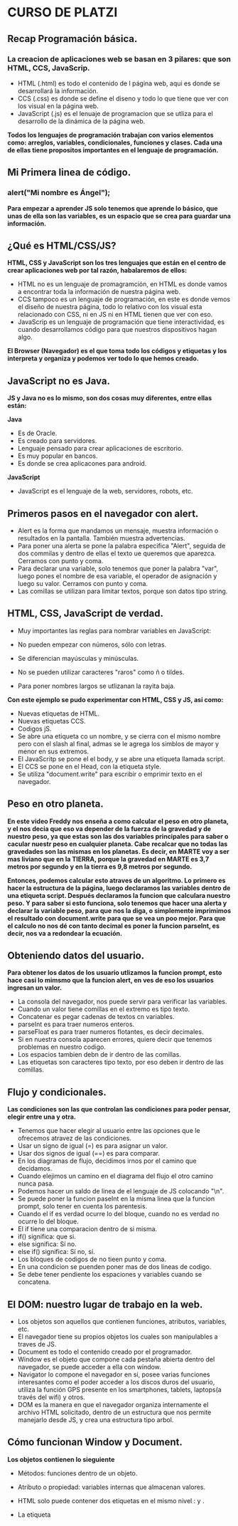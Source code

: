# CURSO DE PLATZI

## Recap Programación básica. 

### La creacion de aplicaciones web se basan en 3 pilares: que son HTML, CCS, JavaScrip.

- HTML (.html) es todo el contenido de l página web, aqui es donde se desarrollará la información.
- CCS (.css) es donde se define el diseno y todo lo que tiene que ver con los visual en la página web.
- JavaScript (.js) es el lenuaje de programacion que se utliza para el desarrollo de la dinámica de la página web.

**Todos los lenguajes de programación trabajan con varios elementos como: arreglos, variables, condicionales, funciones y clases. Cada una de ellas tiene propositos importantes en el lenguaje de programación.**


## Mi Primera linea de código.

### alert("Mi nombre es Ángel");

**Para empezar a aprender JS solo tenemos que aprende lo básico, que unas de ella son las variables, es un espacio que se crea para guardar una información.** 


## ¿Qué es HTML/CSS/JS?

**HTML, CSS y JavaScript son los tres lenguajes que están en el centro de crear aplicaciones web por tal razón, habalaremos de ellos:**

- HTML no es un lenguaje de promagramción, en HTML es donde vamos a encontrar toda la información de nuestra página web.
- CCS tampoco es un lenguaje de programación, en este es donde vemos el diseño de nuestra página, todo lo relativo con los visual esta relacionado con CSS, ni en JS ni en HTML tienen que ver con eso.
- JavaScrip es un lenguaje de programación que tiene interactividad, es cuando desarrollamos código para que nuestros dispositivos hagan algo. 

**El Browser (Navegador) es el que toma todo los códigos y etiquetas y los interpreta y organiza y podemos ver todo lo que hemos creado.**


## JavaScript no es Java.

**JS y Java no es lo mismo, son dos cosas muy diferentes, entre ellas están:**

**Java**
  - Es de Oracle.
  - Es creado para servidores.
  - Lenguaje pensado para crear aplicaciones de escritorio.
  - Es muy popular en bancos.
  - Es donde se crea aplicacones para android.

**JavaScript**
  - JavaScript es el lenguaje de la web, servidores, robots, etc.


## Primeros pasos en el navegador con alert.

- Alert es la forma que mandamos un mensaje, muestra información o resultados en la pantalla. También muestra advertencias.
- Para poner una alerta se pone la palabra especifica "Alert", seguida de dos commilas y dentro de ellas el texto ue queremos que aparezca. Cerramos con punto y coma.
- Para declarar una variable, solo tenemos que poner la palabra "var", luego pones el nombre de esa variable, el operador de asignación y luego su valor. Cerramos con punto y coma.
- Las comillas se utilizan para limitar textos, porque son datos tipo string.

## HTML, CSS, JavaScript de verdad.

- Muy importantes las reglas para nombrar variables en JavaScript:

- No pueden empezar con números, sólo con letras.
- Se diferencian mayúsculas y minúsculas.
- No se pueden utilizar caracteres "raros" como ñ o tildes.
- Para poner nombres largos se utlizanan la rayita baja.

**Con este ejemplo se pudo experimentar con HTML, CSS y JS, asi como:**

- Nuevas etiquetas de HTML.
- Nuevas etiquetas CCS.
- Codigos jS.
- Se abre una etiqueta co un nombre, y se cierra con el mismo nombre pero con el slash al final, admas se le agrega los simblos de mayor y menor en sus extremos.
- El JavaScritp se pone el el body, y se abre una etiqueta llamada script.
- El CCS se pone en el Head, con la etiqueta style.
- Se utiliza "document.write" para escribir o emprimir texto en el navegador.


## Peso en otro planeta.

**En este video Freddy nos enseña a como calcular el peso en otro planeta, y el nos decia que eso va depender de la fuerza de la gravedad y de nuestro peso, ya que estas son las dos variables principales para saber o cacular nuestr peso en cualquier planeta. Cabe recalcar que no todas las gravedades son las mismas en los planetas. Es decir, en MARTE voy a ser mas liviano que en la TIERRA, porque la gravedad en MARTE es 3,7 metros por segundo y en la tierra es 9,8 metros por segundo.**

**Entonces, podemos calcular esto atraves de un algoritmo. Lo primero es hacer la estructura de la página, luego declaramos las variables dentro de una etiqueta script. Después declaramos la funcion que calculara nuestro peso. Y para saber si esto funciona, solo tenemos que hacer una alerta y declarar la variable peso, para que nos la diga, o simplemente imprimimos el resultado con document.write para que se vea un poo mejor. Para que el calculo no nos dé con tanto decimal es poner la funcion parseInt, es decir, nos va a redondear la ecuación.**

## Obteniendo datos del usuario.

**Para obtener los datos de los usuario utlizamos la funcion prompt, esto hace casi lo mimsmo que la funcion alert, en ves de eso los usuarios ingresan un valor.**

- La consola del navegador, nos puede servir para verificar las variables.
- Cuando un valor tiene comillas en el extremo es tipo texto.
- Concatenar es pegar cadenas de textos cn variables.
- parseInt es para traer numeros enteros.
- parseFloat es para traer numeros flotantes, es decir decimales.
- Si en nuestra consola aparecen errores, quiere decir que tenemos problemas en nuestro codigo.
- Los espacios tambien debn de ir dentro de las comillas.
- Las etiquetas son caracteres tipo texto, por eso deben ir dentro de las comillas.


## Flujo y condicionales.

**Las condiciones son las que controlan las condiciones para poder pensar, elegir entre una y otra.**

- Tenemos que hacer elegir al usuario entre las opciones que le ofrecemos atravez de las condiciones.
- Usar un signo de igual (=) es para asignar un valor.
- Usar dos signos de igual (==) es para comparar.
- En los diagramas de flujo, decidimos irnos por el camino que decidamos.
- Cuando elejimos un camino en el diagrama del flujo el otro camino nunca pasa.
- Podemos hacer un saldo de linea de el lenguaje de JS colocando "\n".
- Se puede poner la funcion paseInt en la misma linea que la funcion prompt, solo tener en cuenta los parentesis.
- Cuando el if es verdad ocurre lo del bloque, cuando no es verdad no ocurre lo del bloque.
- El if tiene una comparacion dentro de si misma.
- if() significa: que si.
- else significa: Sí no.
- else if() significa: Sí no, sí.
- Los bloques de codigos de no tieen punto y coma.
- En una condicion se puenden poner mas de dos lineas de codigo.
- Se debe tener pendiente los espaciones y variables cuando se concatena.

## El DOM: nuestro lugar de trabajo en la web.

- Los objetos son aquellos que contienen funciones, atributos, variables, etc.
- El navegador tiene su propios objetos los cuales son manipulables a traves de JS.
- Document es  todo el contenido creado por el programador.
- Window es el objeto que compone cada pestaña abierta dentro del navegador, se puede acceder a ella con window.
- Navigator lo compone el navegador en si, posee varias funciones interesantes como el poder acceder a los discos duros del usuario, utiliza la función GPS presente en los smartphones, tablets, laptops(a través del wifi) y otros.
- DOM es la manera en que el navegador organiza internamente el archivo HTML solicitado, dentro de un estructura que nos permite manejarlo desde JS, y crea una estructura tipo arbol.

## Cómo funcionan Window y Document.

**Los objetos contienen lo sieguiente**

- Métodos: funciones dentro de un objeto.
- Atributo o propiedad: variables internas que almacenan valores.

- HTML solo puede contener dos etiquetas en el mismo nivel : <Head> y <Body>.
- La etiqueta <Script> va justo antes de cerrar el body.
- HTML que permite al navegador interpretar los caracteres especiales como tildes, acentos, la letra ñ.
- Console.log permite emitir mensajes que no vea el usuario.
- Charset significa colección de letras.

## Dibujando en el DOM.

- Canva es la etiqueta de dibujo.
- HTML no se puede dibujar, en JS si se puede dibujar.
- document.getElementById: es para obtener un elemento con su id del documento.
- getContext: es el método del objeto canvas.
- beginPath: Arranca o activa el dibujo
- strokeStyle: Se comporta como variable, atributo o propiedad del objeto.
- moveTo: es funcion del canvas para definir el punto donde va arrancar la linea.
- closePath: Cerramos el trazo, y lo damos finalizado.
- lineTo: es para mover lineas.

## Funciones en JavaScript.

- Una funcion se usa cuando repetimos mucas veces el codigo, es decir cuando hay mucho código repetitivo.
- Para declarar funciones se escribe la palabra function seguido del nombre de la funcion, seguido de los parametros de la funcion entre parentesis.
- Los parametros son variables, por lo tanto se deben seguir las reglas de asignacion de nombres a variables.
- En JS primero se cargan las funciones en la memoria y luego el resto del codigo, por lo tanto, no importa donde se declare la funcion dentro del codigo.

## Ciclos while y for en JavaScript.

- Los ciclos son piezas de código que se ejecutan de manera cíclica , hasta que se cumpla una condición.
- Un ciclo infinito sucede cuando se invoca a un ciclo sin determinar una condición limitante, el ciclo se repite infinitamente.
- Debemos de no crear ciclos infinitos que bloqueen el navegador.
- En cualquier lenguaje de programacion se ejecuta primero las operaciones que estan en parentesis.
- Un ciclo DO WHILE ejecuta una secuencia especificada hasta que se cumpla una condición determinada que actúa de limitante, como primero se ejecuta la sentencia y luego se evalúa la condición, este se ejecuta como mínimo una vez.

## Eventos y Formularios en HTML y JavaScript.

- Los eventos son funciones que ocurre cuando algo pasa, como abrir una pagina.
- Tocar el teclado es uno de os eventos que nos vamos a enfretar.
- Existen muchos tipos de eventos, pueden eser simples o sencillos.

## Detectar eventos del teclado con JavaScript.

- Podemos hacer que nuestro dibujo reacciones al teclado, un ejemplo puede ser con las flechas del teclado.
- Los eventos no necesitan parámetros porque son opcionales, + (variable) que guarda todos los eventos en esa variables.
- Keycode es el código interno del sistema operativo, es la forma en la que se almacenan letras u otras. Todas las letras tienen uno de estos.
- keydown es un evento se usa para saber cuando precionamos una tecla.
- keyup es un evento se usa para saber cuando soltamos una tecla.
- Forma fácil de saber cual de las flechas estoy oprimiendo es guardándolo en una variable especial.
- proto es la forma en que el navegador estructura los datos, y nos da muchos valores por defecto.
- switch es una sentencia que se utliza cuando tenemos muchos if's en el codigo.

## Dibujar en canvas con las flechas del teclado.
**Esta es la continuacion de dibujar con fechas del techad.**

